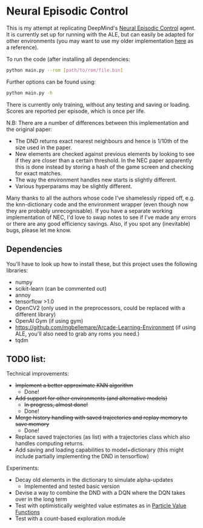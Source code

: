 # Neural Episodic Control

This is my attempt at replicating DeepMind's [Neural Episodic Control](https://arxiv.org/abs/1703.01988) agent. It is currently set up for running with the ALE, but can easily be adapted for other environments (you may want to use my older implementation [here](https://github.com/EndingCredits/nn_q_learning_tensorflow/blob/master/NEC.py) as a reference).

To run the code (after installing all dependencies:
```bash
python main.py --rom [path/to/rom/file.bin]
```

Further options can be found using:
```bash
python main.py -h
```

There is currently only training, without any testing and saving or loading. Scores are reported per episode, which is once per life.

N.B: There are a number of differences between this implementation and the original paper:
* The DND returns exact nearest neighbours and hence is 1/10th of the size used in the paper.
* New elements are checked against previous elements by looking to see if they are closer than a certain threshold. In the NEC paper apparently this is done instead by storing a hash of the game screen and checking for exact matches.
* The way the environment handles new starts is slightly different.
* Various hyperparams may be slightly different.


Many thanks to all the authors whose code I've shamelessly ripped off, e.g. the knn-dictionary code and the environment wrapper (even though now they are probably unrecognisable). If you have a separate working implementation of NEC, I'd love to swap notes to see if I've made any errors or there are any good efficiency savings. Also, if you spot any (inevitable) bugs, please let me know.


## Dependencies

You'll have to look up how to install these, but this project uses the following libraries:
* numpy 
* scikit-learn (can be commented out)
* annoy
* tensorflow >1.0
* OpenCV2 (only used in the preprocessors, could be replaced with a different library)
* OpenAI Gym (if using gym)
* https://github.com/mgbellemare/Arcade-Learning-Environment (if using ALE, you'll also need to grab any roms you need.)
* tqdm


## TODO list:

Technical improvements:
* <s>Implement a better approximate KNN algorithm</s>
  * Done!
* <s>Add support for other environments (and alternative models)</s>
  * <s>In progress, almost done!</s>
  * Done!
* <s>Merge history handling with saved trajectories and replay memory to save memory</s>
  * Done!
* Replace saved trajectories (as list) with a trajectories class which also handles computing returns.
* Add saving and loading capabilities to model+dictionary (this might include partially implementing the DND in tensorflow)

Experiments:
* Decay old elements in the dictionary to simulate alpha-updates
  * Implemented and tested basic version
* Devise a way to combine the DND with a DQN where the DQN takes over in the long term
* Test with optimistically weighted value estimates as in [Particle Value Functions](https://arxiv.org/abs/1703.05820)
* Test with a count-based exploration module


